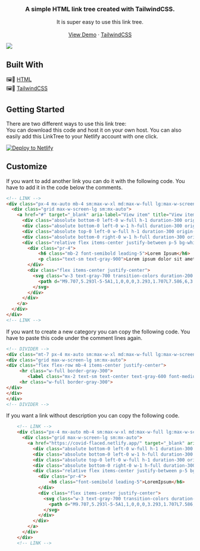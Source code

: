
   <br />
    <br />


  <h3 align="center">A simple HTML link tree created with TailwindCSS.</h3>

  <p align="center">
    It is super easy to use this link tree.
    <br />
    <br />
    <a href="https://upbeat-dubinsky-abcc9c.netlify.app/">View Demo</a>
    ·
    <a href="https://tailwindcss.com/">TailwindCSS</a>
  </p>
</p>

<img src="https://www.hub.flaced.de/index.php/apps/files_sharing/publicpreview/5ESjLokRdE3T32y?x=1920&y=587&a=true&file=linktree.png&scalingup=0">


## Built With

🖼🎨 [HTML](https://wiki.selfhtml.org/wiki/HTML)<br>
🖼🎨 [TailwindCSS](https://tailwindcss.com/)


## Getting Started

There are two different ways to use this link tree:<br>
You can download this code and host it on your own host. You can also easily add this LinkTree to your Netlify account with one click.


[![Deploy to Netlify](https://www.netlify.com/img/deploy/button.svg)](https://app.netlify.com/start/deploy?repository=https://github.com/flaced/simple-html-linktree)


## Customize

If you want to add another link you can do it with the following code. You have to add it in the code below the comments.

```html
<!-- LINK -->
<div class="px-4 mx-auto mb-4 sm:max-w-xl md:max-w-full lg:max-w-screen-xl md:px-24 lg:px-8">
  <div class="grid max-w-screen-lg sm:mx-auto">
    <a href="#" target="_blank" aria-label="View item" title="View item" class="relative block p-px overflow-hidden transition duration-300 transform border rounded shadow-sm hover:scale-105 group hover:shadow-xl">
      <div class="absolute bottom-0 left-0 w-full h-1 duration-300 origin-left transform scale-x-0 bg-gray-800 group-hover:scale-x-100"></div>
      <div class="absolute bottom-0 left-0 w-1 h-full duration-300 origin-bottom transform scale-y-0 bg-gray-800 group-hover:scale-y-100"></div>
      <div class="absolute top-0 left-0 w-full h-1 duration-300 origin-right transform scale-x-0 bg-gray-800 group-hover:scale-x-100"></div>
      <div class="absolute bottom-0 right-0 w-1 h-full duration-300 origin-top transform scale-y-0 bg-gray-800 group-hover:scale-y-100"></div>
      <div class="relative flex items-center justify-between p-5 bg-white rounded-sm">
        <div class="pr-4">
            <h6 class="mb-2 font-semibold leading-5">Lorem Ipsum</h6>
            <p class="text-sm text-gray-900">Lorem ipsum dolor sit amet, consetetur sadipscing elitr</p>
        </div>
        <div class="flex items-center justify-center">
          <svg class="w-3 text-gray-700 transition-colors duration-200 group-hover:text-deep-purple-accent-400" fill="currentColor" viewBox="0 0 12 12">
            <path d="M9.707,5.293l-5-5A1,1,0,0,0,3.293,1.707L7.586,6,3.293,10.293a1,1,0,1,0,1.414,1.414l5-5A1,1,0,0,0,9.707,5.293Z"></path>
          </svg>
        </div>
      </div>
    </a>
  </div>
</div>
<!-- LINK -->
```

If you want to create a new category you can copy the following code. You have to paste this code under the comment lines again.

```html
<!-- DIVIDER -->
<div class="mt-7 px-4 mx-auto sm:max-w-xl md:max-w-full lg:max-w-screen-xl md:px-24 lg:px-8">
<div class="grid max-w-screen-lg sm:mx-auto">
<div class="flex flex-row mb-4 items-center justify-center">
     <hr class="w-full border-gray-300">
        <label class="mx-2 text-sm text-center text-gray-600 font-medium uppercase">LoremIpsum</label>
     <hr class="w-full border-gray-300">
</div>
</div>
</div>
<!-- DIVIDER -->
```

If you want a link without description you can copy the following code.

```html
    <!-- LINK -->
    <div class="px-4 mx-auto mb-4 sm:max-w-xl md:max-w-full lg:max-w-screen-xl md:px-24 lg:px-8">
      <div class="grid max-w-screen-lg sm:mx-auto">
        <a href="https://covid-flaced.netlify.app/" target="_blank" aria-label="View item" title="View item" class="relative block p-px overflow-hidden transition duration-300 transform border rounded shadow-sm hover:scale-105 group hover:shadow-xl">
          <div class="absolute bottom-0 left-0 w-full h-1 duration-300 origin-left transform scale-x-0 bg-gray-800 group-hover:scale-x-100"></div>
          <div class="absolute bottom-0 left-0 w-1 h-full duration-300 origin-bottom transform scale-y-0 bg-gray-800 group-hover:scale-y-100"></div>
          <div class="absolute top-0 left-0 w-full h-1 duration-300 origin-right transform scale-x-0 bg-gray-800 group-hover:scale-x-100"></div>
          <div class="absolute bottom-0 right-0 w-1 h-full duration-300 origin-top transform scale-y-0 bg-gray-800 group-hover:scale-y-100"></div>
          <div class="relative flex items-center justify-between p-5 bg-white rounded-sm">
            <div class="pr-4">
                <h6 class="font-semibold leading-5">LoremIpsum</h6>
            </div>
            <div class="flex items-center justify-center">
              <svg class="w-3 text-gray-700 transition-colors duration-200 group-hover:text-deep-purple-accent-400" fill="currentColor" viewBox="0 0 12 12">
                <path d="M9.707,5.293l-5-5A1,1,0,0,0,3.293,1.707L7.586,6,3.293,10.293a1,1,0,1,0,1.414,1.414l5-5A1,1,0,0,0,9.707,5.293Z"></path>
              </svg>
            </div>
          </div>
        </a>
      </div>
    </div>
    <!-- LINK -->
```
